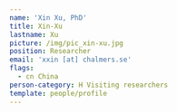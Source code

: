 ```yaml
---
name: 'Xin Xu, PhD'
title: Xin-Xu
lastname: Xu
picture: /img/pic_xin-xu.jpg
position: Researcher
email: 'xxin [at] chalmers.se'
flags:
  - cn China
person-category: H Visiting researchers
template: people/profile
---
```


